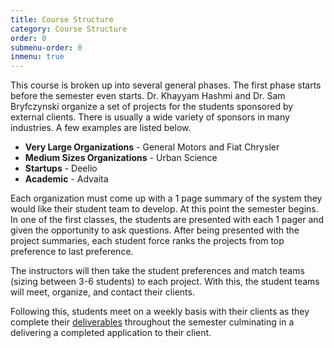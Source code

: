 ```yaml
---
title: Course Structure
category: Course Structure
order: 0
submenu-order: 0
inmenu: true
---
```


This course is broken up into several general phases. The first
phase starts before the semester even starts. Dr. Khayyam Hashmi
and Dr. Sam Bryfczynski organize a set of projects for the students 
sponsored by external clients. There is usually a wide variety
of sponsors in many industries. A few examples are listed below.

+ **Very Large Organizations** - General Motors and Fiat Chrysler
+ **Medium Sizes Organizations** - Urban Science
+ **Startups** - Deelio
+ **Academic** - Advaita

Each organization must come up with a 1 page summary of the 
system they would like their student team to develop. At this point
the semester begins. In one of the first classes, the students 
are presented with each 1 pager and given the opportunity to ask 
questions. After being presented with the project summaries, each
student force ranks the projects from top preference to last preference.

The instructors will then take the student preferences and 
match teams (sizing between 3-6 students) to each project. With this,
the student teams will meet, organize, and contact their clients.

Following this, students meet on a weekly basis with their clients
as they complete their [deliverables](/course-structure/deliverables/) 
throughout the semester culminating in a delivering a completed
application to their client.